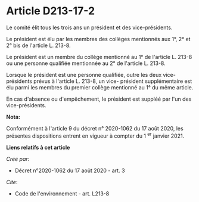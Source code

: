 # Article D213-17-2

Le comité élit tous les trois ans un président et des vice-présidents. 

Le président est élu par les membres des collèges mentionnés aux 1°, 2° et 2° bis de l'article L. 213-8. 

Le président est un membre du collège mentionné au 1° de l'article L. 213-8 ou une personne qualifiée mentionnée au 2° de
l'article L. 213-8. 

Lorsque le président est une personne qualifiée, outre les deux vice-présidents prévus à l'article L. 213-8, un vice-
président supplémentaire est élu parmi les membres du premier collège mentionné au 1° du même article. 

En cas d'absence ou d'empêchement, le président est suppléé par l'un des vice-présidents.

**Nota:**

Conformément à l'article 9 du décret n° 2020-1062 du 17 août 2020, les présentes dispositions entrent en vigueur à compter du
1
  <sup>er</sup> janvier 2021.

**Liens relatifs à cet article**

_Créé par_:

  - Décret n°2020-1062 du 17 août 2020 - art. 3

_Cite_:

  - Code de l'environnement - art. L213-8
